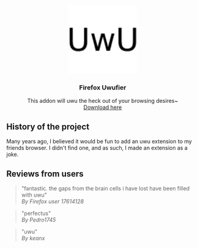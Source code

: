 <br />
<div align="center">
    <img src="https://raw.githubusercontent.com/ThatPaple/firefox-uwufier/main/icons/icon-96.png" alt="Logo" width="180" height="180">

  <h3 align="center">Firefox Uwufier</h3>

  <p align="center">
    This addon will uwu the heck out of your browsing desires~
    <br />
    <a href="https://addons.mozilla.org/en-US/firefox/addon/uwufier/reviews/">Download here</a>
</div>

## History of the project
Many years ago, I believed it would be fun to add an uwu extension to my friends browser. I didn't find one, and as such, I made an extension as a joke.

## Reviews from users
> "fantastic. the gaps from the brain cells i have lost have been filled with uwu"   
> *By Firefox user 17614128*
      
> "perfectus"   
> *By Pedro1745*
   
> "uwu"   
> *By keanx*

   
